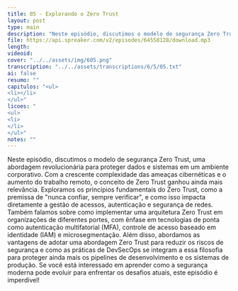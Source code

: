 ```yaml
---
title: 05 - Explorando o Zero Trust
layout: post
type: main
description: "Neste episódio, discutimos o modelo de segurança Zero Trust, uma abordagem revolucionária para proteger dados e sistemas em um ambiente corporativo. Com a crescente complexidade das ameaças cibernéticas e o aumento do trabalho remoto, o conceito de Zero Trust ganhou ainda mais relevância. Exploramos os princípios fundamentais do Zero Trust, como a premissa de 'nunca confiar, sempre verificar', e como isso impacta diretamente a gestão de acessos, autenticação e segurança de redes. Também falamos sobre como implementar uma arquitetura Zero Trust em organizações de diferentes portes, com ênfase em tecnologias de ponta como autenticação multifatorial (MFA), controle de acesso baseado em identidade (IAM) e microsegmentação. Além disso, abordamos as vantagens de adotar uma abordagem Zero Trust para reduzir os riscos de segurança e como as práticas de DevSecOps se integram a essa filosofia para proteger ainda mais os pipelines de desenvolvimento e os sistemas de produção. Se você está interessado em aprender como a segurança moderna pode evoluir para enfrentar os desafios atuais, este episódio é imperdível!"
file: https://api.spreaker.com/v2/episodes/64558128/download.mp3
length: 
videoid: 
cover: "../../assets/img/605.png"
transcription: "../../assets/transcriptions/6/5/05.txt"
ai: false
resumo: ""
capitulos: "<ul>
<li></li>
</ul>"
licoes: "
<ul>
<li>
</li>
</ul>"
notes: ""
---
```


Neste episódio, discutimos o modelo de segurança Zero Trust, uma abordagem revolucionária para proteger dados e sistemas em um ambiente corporativo. Com a crescente complexidade das ameaças cibernéticas e o aumento do trabalho remoto, o conceito de Zero Trust ganhou ainda mais relevância. Exploramos os princípios fundamentais do Zero Trust, como a premissa de "nunca confiar, sempre verificar", e como isso impacta diretamente a gestão de acessos, autenticação e segurança de redes. Também falamos sobre como implementar uma arquitetura Zero Trust em organizações de diferentes portes, com ênfase em tecnologias de ponta como autenticação multifatorial (MFA), controle de acesso baseado em identidade (IAM) e microsegmentação. Além disso, abordamos as vantagens de adotar uma abordagem Zero Trust para reduzir os riscos de segurança e como as práticas de DevSecOps se integram a essa filosofia para proteger ainda mais os pipelines de desenvolvimento e os sistemas de produção. Se você está interessado em aprender como a segurança moderna pode evoluir para enfrentar os desafios atuais, este episódio é imperdível!